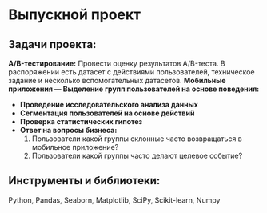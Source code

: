 # Выпускной проект
## Задачи проекта:
**A/B-тестирование:** Провести оценку результатов A/B-теста. В распоряжении есть датасет с действиями пользователей, техническое задание и несколько вспомогательных датасетов.
**Мобильные приложения — Выделение групп пользователей на основе поведения:** 
- **Проведение исследовательского анализа данных**
- **Сегментация пользователей на основе действий**
- **Проверка статистических гипотез**
- **Ответ на вопросы бизнеса:**
    1. Пользователи какой группы склонные часто возвращаться в мобильное приложение?
    2. Пользователи какой группы часто делают целевое событие?
## Инструменты и библиотеки: 
Python, Pandas, Seaborn, Matplotlib, SciPy, Scikit-learn, Numpy
